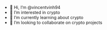 - 👋 Hi, I’m @vincentvinh94
- 👀 I’m interested in crypto
- 🌱 I’m currently learning about crypto
- 💞️ I’m looking to collaborate on crypto projects


<!---
vincentvinh94/vincentvinh94 is a ✨ special ✨ repository because its `README.md` (this file) appears on your GitHub profile.
You can click the Preview link to take a look at your changes.
--->
